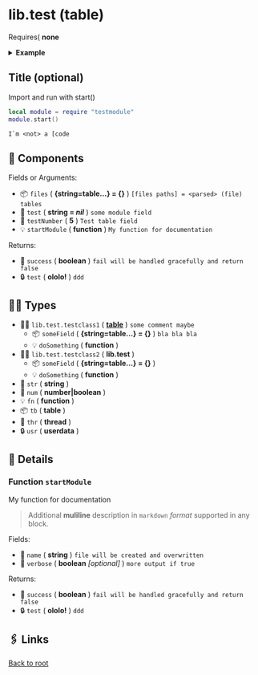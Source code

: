 # lib.test (table)

Requires( **none**

<details><summary><b>Example</b></summary>

```lua
print 'hello world'
```

</details>

## Title (optional)

Import and run with start()

```lua
local module = require "testmodule"
module.start()
```

```text
I`m <not> a [code
```

## 📜 Components

Fields or Arguments:

- 📦 `files` ( **{string=table...} = {}** )
  `[files paths] = <parsed> (file) tables`
- 📝 `test` ( **string = _nil_** )
  `some module field`
- 🧮 `testNumber` ( **5** )
  `Test table field`
- 💡 `startModule` ( **function** )
  `My function for documentation`

Returns:

- 🧮 `success` ( **boolean** )
`fail will be handled gracefully and return false`
- 🔒 `test` ( **ololo!** )
`ddd`

## 👨‍👦 Types

- 👨‍👦 `lib.test.testclass1` ( **[table][]** )
  `some comment maybe`
  - 📦 `someField` ( **{string=table...} = {}** )
  `bla bla bla`
  - 💡 `doSomething` ( **function** )
- 👨‍👦 `lib.test.testclass2` ( **lib.test** )
  - 📦 `someField` ( **{string=table...} = {}** )
  - 💡 `doSomething` ( **function** )
- 📝 `str` ( **string** )
- 🧮 `num` ( **number|boolean** )
- 💡 `fn` ( **function** )
- 📦 `tb` ( **table** )
- 🧵 `thr` ( **thread** )
- 🔒 `usr` ( **userdata** )

## 🧩 Details

### Function `startModule`

My function for documentation

> Additional **muliline** description
> in `markdown` _format_ supported in any block.

Fields:

- 📝 `name` ( **string** )
`file will be created and overwritten`
- 🧮 `verbose` ( **boolean** _[optional]_ )
`more output if true`

Returns:

- 🧮 `success` ( **boolean** )
`fail will be handled gracefully and return false`
- 🔒 `test` ( **ololo!** )
`ddd`

## 🖇️ Links

[Back to root](../readme.md)

[string]: https://www.lua.org/manual/5.1/manual.html#5.4
[table]: https://www.lua.org/manual/5.1/manual.html#5.5

[startModule]: #method-startmodule

